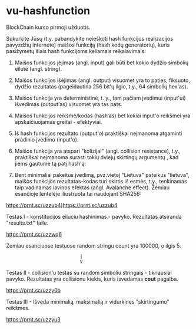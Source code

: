 # vu-hashfunction

BlockChain kurso pirmoji užduotis.

Sukurkite Jūsų (t.y. pabandykite neieškoti hash funkcijos realizacijos pavyzdžių internete) maišos funkciją (hash kodų generatorių), kuris
pasižymėtų šiais hash funkcijoms keliamais reikalavimais:

1. Maišos funkcijos įėjimas (angl. input) gali būti bet kokio dydžio simbolių eilutė (angl. string).

2. Maišos funkcijos išėjimas (angl. output) visuomet yra to paties, fiksuoto, dydžio rezultatas (pageidautina 256 bit'ų ilgio, t.y., 64 simbolių
hex'as).

3. Maišos funkcija yra deterministinė, t. y., tam pačiam įvedimui (input'ui) išvedimas (output'as) visuomet yra tas pats.

4. Maišos funkcijos reikšmė/kodas (hash‘as) bet kokiai input'o reikšmei yra apskaičiuojamas greitai - efektyviai.

5. Iš hash funkcijos rezultato (output'o) praktiškai neįmanoma atgaminti pradinio įvedimo (input'o).

6. Maišos funkcija yra atspari "kolizijai" (angl. collision resistance), t.y., praktiškai neįmanoma surasti tokių dviejų skirtingų argumentų
, kad jiems gautume tą patį hash'ą:

7. Bent minimaliai pakeitus įvedimą, pvz.vietoj "Lietuva" pateikus "lietuva", maišos funkcijos rezultatas-kodas turi skirtis iš esmės, t.y.,
tenkinamas taip vadinamas lavinos efektas (angl. Avalanche effect). Žemiau esančioje lentelėje iliustruota tai naudojant SHA256:

https://prnt.sc/uzzub4)https://prnt.sc/uzzub4

Testas I - konstitucijos eiluciu hashinimas - pavyko. Rezultatas atsiranda "results.txt" faile.

https://prnt.sc/uzzwq6

Zemiau esanciuose testuose random stringu count yra 100000, o ilgis 5.

                                |
                                V
                 
Testas II - collision'u testas su random simboliu stringais - tikriausiai pavyko. Rezultatas yra collisionu kiekis, kuris isvedamas **cout** pagalba.

https://prnt.sc/uzzy0b

Testas III - Išveda minimalią, maksimalią ir vidurkines "skirtingumo" reikšmes. 

https://prnt.sc/uzzyu3
